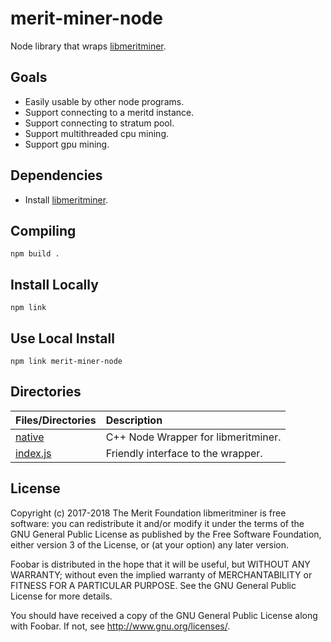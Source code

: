 # merit-miner-node

Node library that wraps [libmeritminer](https://github.com/meritlabs/libmeritminer).

## Goals

- Easily usable by other node programs.
- Support connecting to a meritd instance.
- Support connecting to stratum pool.
- Support multithreaded cpu mining.
- Support gpu mining.

## Dependencies

- Install [libmeritminer](https://github.com/meritlabs/libmeritminer).

## Compiling

`npm build .`

## Install Locally

`npm link`

## Use Local Install

`npm link merit-miner-node`

## Directories

| Files/Directories                      | Description           |
|:---------------------------------------|:----------------------|
| [native](native)                       | C++ Node Wrapper for libmeritminer.|
| [index.js](index.js)                   | Friendly interface to the wrapper.|


## License

Copyright (c) 2017-2018 The Merit Foundation
libmeritminer is free software: you can redistribute it and/or modify
it under the terms of the GNU General Public License as published by
the Free Software Foundation, either version 3 of the License, or
(at your option) any later version.

Foobar is distributed in the hope that it will be useful,
but WITHOUT ANY WARRANTY; without even the implied warranty of
MERCHANTABILITY or FITNESS FOR A PARTICULAR PURPOSE.  See the
GNU General Public License for more details.

You should have received a copy of the GNU General Public License
along with Foobar.  If not, see <http://www.gnu.org/licenses/>.
